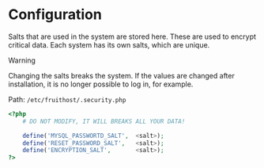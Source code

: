 # Configuration
Salts that are used in the system are stored here. These are used to encrypt critical data. Each system has its own salts, which are unique.

> [!WARNING]
> Changing the salts breaks the system. If the values are changed after installation, it is no longer possible to log in, for example.

Path: `/etc/fruithost/.security.php`

```php
<?php
	# DO NOT MODIFY, IT WILL BREAKS ALL YOUR DATA!

	define('MYSQL_PASSWORTD_SALT',	<salt>);
	define('RESET_PASSWORD_SALT',	<salt>);
	define('ENCRYPTION_SALT',	    <salt>);
?>
```
